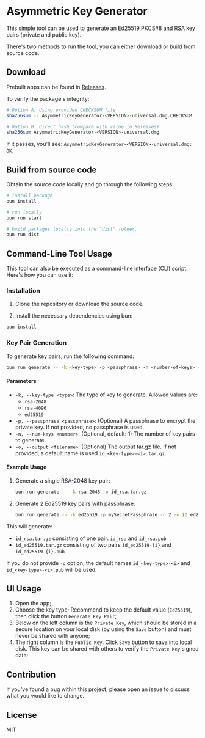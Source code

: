 # Asymmetric Key Generator

This simple tool can be used to generate an Ed25519 PKCS#8 and RSA key pairs (private and public key).

There's two methods to run the tool, you can either download or build from source code.

## Download

Prebuilt apps can be found in [Releases](https://github.com/WeMake-AI/asymmetric-key-generator/releases).

To verify the package's integrity:

```sh
# Option A: Using provided CHECKSUM file
sha256sum -c AsymmetricKeyGenerator-<VERSION>-universal.dmg.CHECKSUM

# Option B: Direct hash (compare with value in Releases)
sha256sum AsymmetricKeyGenerator-<VERSION>-universal.dmg
```

If it passes, you'll see: `AsymmetricKeyGenerator-<VERSION>-universal.dmg: OK`.

## Build from source code

Obtain the source code locally and go through the following steps:

```sh
# install package
bun install

# run locally
bun run start

# build packages locally into the "dist" folder.
bun run dist
```

## Command-Line Tool Usage

This tool can also be executed as a command-line interface (CLI) script. Here's how you can use it:

### Installation

1. Clone the repository or download the source code.

2. Install the necessary dependencies using bun:

```sh
bun install
```

### Key Pair Generation

To generate key pairs, run the following command:

```sh
bun run generate -- -k <key-type> -p <passphrase> -n <number-of-keys> -o <output>
```

#### Parameters

- `-k, --key-type <type>`: The type of key to generate. Allowed values are:
  - `rsa-2048`
  - `rsa-4096`
  - `ed25519`
- `-p, --passphrase <passphrase>`: (Optional) A passphrase to encrypt the private key. If not provided, no passphrase is used.
- `-n, --num-keys <number>`: (Optional, default: 1) The number of key pairs to generate.
- `-o, --output <filename>`: (Optional) The output tar.gz file. If not provided, a default name is used `id_<key-type>-<i>.tar.gz`.

#### Example Usage

1. Generate a single RSA-2048 key pair:

   ```sh
   bun run generate -- -k rsa-2048 -o id_rsa.tar.gz
   ```

2. Generate 2 Ed25519 key pairs with passphrase:

   ```sh
   bun run generate -- -k ed25519 -p mySecretPassphrase -n 2 -o id_ed25519.tar.gz
   ```

This will generate:

- `id_rsa.tar.gz` consisting of one pair: `id_rsa` and `id_rsa.pub`
- `id_ed25519.tar.gz` consisting of two pairs `id_ed25519-{i}` and `id_ed25519-{i}.pub`

If you do not provide `-o` option, the default names `id_<key-type>-<i>` and `id_<key-type>-<i>.pub` will be used.

## UI Usage

1. Open the app;
2. Choose the key type; Recommend to keep the default value (`Ed25519`), then click the button `Generate Key Pair`;
3. Below on the left column is the `Private Key`, which should be stored in a secure location on your local disk (by using the `Save` button) and must never be shared with anyone;
4. The right column is the `Public Key`. Click `Save` button to save into local disk. This key can be shared with others to verify the `Private Key` signed data;

## Contribution

If you've found a bug within this project, please open an issue to discuss what you would like to change.

## License

MIT
